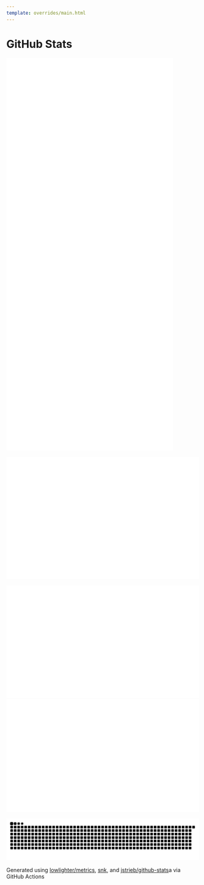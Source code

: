 ```yaml
---
template: overrides/main.html
---
```


# GitHub Stats

![general-metrics](https://raw.githubusercontent.com/ryanfortner/ryanfortner/main/general.svg)

![achievements-metrics](https://raw.githubusercontent.com/ryanfortner/ryanfortner/main/achievements.svg)

[![My GitHub Stats](https://github.com/ryanfortner/github-stats/raw/master/generated/overview.svg)]() [![My GitHub Language Stats](https://github.com/ryanfortner/github-stats/raw/master/generated/languages.svg)]()

![github contribution grid snake animation](https://raw.githubusercontent.com/ryanfortner/ryanfortner/snake-output/github-contribution-grid-snake.svg)

Generated using [lowlighter/metrics](https://github.com/lowlighter/metrics), [snk](https://github.com/Platane/snk), and [jstrieb/github-stats](https://github.com/jstrieb/github-stats)a via GitHub Actions

